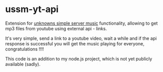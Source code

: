 # ussm-yt-api
Extension for [unknowns simple server music]([https://example.com/api?url=...](https://github.com/unknown-gd/unknowns-simple-server-music)) functionality, allowing to get mp3 files from youtube using external api - links.

It's very simple, send a link to a youtube video, wait a while and if the api response is successful you will get the music playing for everyone, congratulations !!!!

This code is an addition to my node.js project, which is not yet publicly available (sadly).
